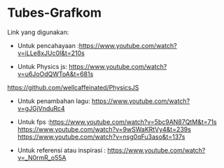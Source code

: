 # Tubes-Grafkom
Link yang digunakan:
- Untuk pencahayaan :https://www.youtube.com/watch?v=iLLe8xJUc0I&t=210s

- Untuk Physics js: https://www.youtube.com/watch?v=u6JoOdQWToA&t=681s

https://github.com/wellcaffeinated/PhysicsJS

- Untuk penambahan lagu:
https://www.youtube.com/watch?v=gJGjVnduRc4

- Untuk fps :https://www.youtube.com/watch?v=5bc9AN87QtM&t=71s
https://www.youtube.com/watch?v=9wSWaKRtVy4&t=239s
https://www.youtube.com/watch?v=nsg0qFu3aso&t=137s

- Untuk referensi atau inspirasi :
https://www.youtube.com/watch?v=_N0rmR_o55A

